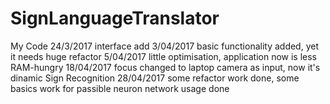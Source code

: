 # SignLanguageTranslator
My Code
24/3/2017 interface add
3/04/2017 basic functionality added, yet it needs huge refactor
5/04/2017 little optimisation, application now is less RAM-hungry
18/04/2017 focus changed to laptop camera as input, now it's dinamic Sign Recognition
28/04/2017 some refactor work done, some basics work for passible neuron network usage done
